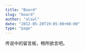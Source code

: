 ```yaml
---
title: "Board"
slug: "board"
author: "alswl"
date: "2012-05-20T19:05:00+08:00"
type: "page"
---
```



传说中的留言板，畅所欲言吧。
